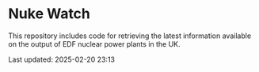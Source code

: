 # Nuke Watch

This repository includes code for retrieving the latest information available on the output of EDF nuclear power plants in the UK.

Last updated: 2025-02-20 23:13